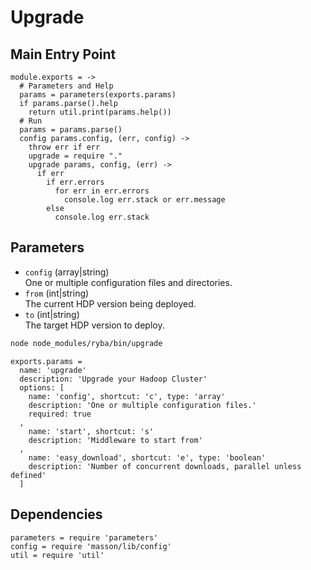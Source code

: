 
# Upgrade

## Main Entry Point

    module.exports = ->
      # Parameters and Help
      params = parameters(exports.params)
      if params.parse().help
        return util.print(params.help())
      # Run
      params = params.parse()
      config params.config, (err, config) ->
        throw err if err
        upgrade = require "."
        upgrade params, config, (err) ->
          if err
            if err.errors
              for err in err.errors
                console.log err.stack or err.message
            else
              console.log err.stack

## Parameters

*   `config` (array|string)   
    One or multiple configuration files and directories.   
*   `from` (int|string)   
    The current HDP version being deployed.   
*   `to` (int|string)   
    The target HDP version to deploy.    

```bash
node node_modules/ryba/bin/upgrade
```

    exports.params =
      name: 'upgrade'
      description: 'Upgrade your Hadoop Cluster'
      options: [
        name: 'config', shortcut: 'c', type: 'array'
        description: 'One or multiple configuration files.'
        required: true
      ,
        name: 'start', shortcut: 's'
        description: 'Middleware to start from'
      ,
        name: 'easy_download', shortcut: 'e', type: 'boolean'
        description: 'Number of concurrent downloads, parallel unless defined'
      ]

## Dependencies

    parameters = require 'parameters'
    config = require 'masson/lib/config'
    util = require 'util'
